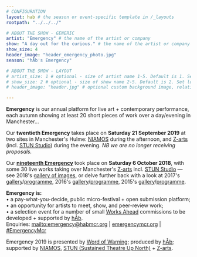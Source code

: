 ```yaml
---
# CONFIGURATION
layout: hab # the season or event-specific template in /_layouts
rootpath: "../../../"

# ABOUT THE SHOW - GENERIC
artist: "Emergency" # the name of the artist or company
show: "A day out for the curious." # the name of the artist or company
show_size: 4
header_image: "header_emergency_photo.jpg"   
season: "hÅb's Emergency" 

# ABOUT THE SHOW - LAYOUT
# artist_size: 1 # optional - size of artist name 1-5. Default is 1. Set longer names to lower values
# show_size: 2 # optional - size of show name 2-5. Default is 2. Set longer names to lower values
# header_image: "header.jpg" # optional custom background image, relative to current page

---
```

**Emergency** is our annual platform for live art + contemporary performance, each autumn showing at least 20 short pieces of work over a day/evening in Manchester…           
         
Our **twentieth Emergency** takes place on **Saturday 21 September 2019** at two sites in Manchester's Hulme: <a href="https://www.niamos.space" target="_blank">NIAMOS</a> during the afternoon, and <a href="http://www.z-arts.org/about-us/getting-here" target="_blank">Z-arts</a> (incl. <a href="http://stunlive.com" target="_blank">STUN Studio</a>) during the evening. *NB we are no longer receiving proposals.*         

Our [**nineteenth Emergency**](/archive/2018-emergency) took place on **Saturday 6 October 2018**, with some 30 live works taking over Manchester's <a href="http://www.z-arts.org/about-us/getting-here" target="_blank">Z-arts</a> incl. <a href="http://stunlive.com" target="_blank">STUN Studio</a> — see 2018's [gallery of images](/galleries/2018-emergency), or delve further back with a look at 2017's [gallery](/galleries/2017-emergency)/[programme](/archive/2017-emergency), 2016's [gallery](/galleries/2016-emergency)/[programme](/archive/2016-emergency), 2015's [gallery](/galleries/2015-emergency)/[programme](/archive/2015-emergency).           
		
**Emergency is:**      
• a pay-what-you-decide, public micro-festival + open submission platform;        
• an opportunity for artists to meet, show, and peer-review work;      
• a selection event for a number of small [Works Ahead](/hab/worksahead) commissions to be developed + supported by [hÅb](/hab).      
Enquiries: <mailto:emergency@habmcr.org> | <a href="http://emergencymcr.org" target="_blank">emergencymcr.org</a> | <a href="http://twitter.com/hashtag/EmergencyMcr" target="_blank">#EmergencyMcr</a>            
          
Emergency 2019 is presented by [Word of Warning](/); produced by [hÅb](/hab); supported by <a href="https://www.niamos.space" target="_blank">NIAMOS</a>, <a href="http://stunlive.com" target="_blank">STUN (Sustained Theatre Up North)</a> + <a href="http://www.z-arts.org" target="_blank">Z-arts</a>.
